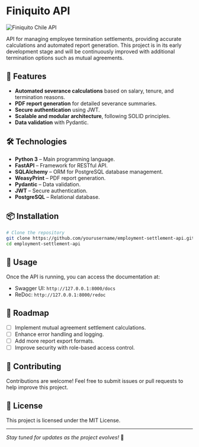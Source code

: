 # Finiquito API

![Finiquito Chile API](https://img.shields.io/badge/status-in%20development-yellow)

API for managing employee termination settlements, providing accurate calculations and automated report generation. This project is in its early development stage and will be continuously improved with additional termination options such as mutual agreements.

## 🚀 Features

- **Automated severance calculations** based on salary, tenure, and termination reasons.
- **PDF report generation** for detailed severance summaries.
- **Secure authentication** using JWT.
- **Scalable and modular architecture**, following SOLID principles.
- **Data validation** with Pydantic.

## 🛠️ Technologies

- **Python 3** – Main programming language.
- **FastAPI** – Framework for RESTful API.
- **SQLAlchemy** – ORM for PostgreSQL database management.
- **WeasyPrint** – PDF report generation.
- **Pydantic** – Data validation.
- **JWT** – Secure authentication.
- **PostgreSQL** – Relational database.

## 📦 Installation

```bash
# Clone the repository
git clone https://github.com/yourusername/employment-settlement-api.git
cd employment-settlement-api
```

## 📖 Usage

Once the API is running, you can access the documentation at:

- Swagger UI: `http://127.0.0.1:8000/docs`
- ReDoc: `http://127.0.0.1:8000/redoc`

## 📄 Roadmap

- [ ] Implement mutual agreement settlement calculations.
- [ ] Enhance error handling and logging.
- [ ] Add more report export formats.
- [ ] Improve security with role-based access control.

## 🤝 Contributing

Contributions are welcome! Feel free to submit issues or pull requests to help improve this project.

## 📜 License

This project is licensed under the MIT License.

---

_Stay tuned for updates as the project evolves!_ 🚧

